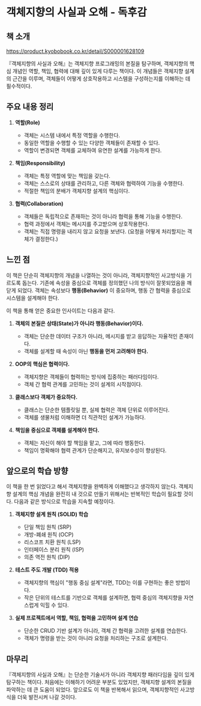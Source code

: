 # 객체지향의 사실과 오해 - 독후감

## 책 소개
https://product.kyobobook.co.kr/detail/S000001628109

『객체지향의 사실과 오해』는 객체지향 프로그래밍의 본질을 탐구하며, 객체지향의 핵심 개념인 역할, 책임, 협력에 대해 깊이 있게 다루는 책이다. 이 개념들은 객체지향 설계의 근간을 이루며, 객체들이 어떻게 상호작용하고 시스템을 구성하는지를 이해하는 데 필수적이다.

## 주요 내용 정리
1. **역할(Role)**
    - 객체는 시스템 내에서 특정 역할을 수행한다.
    - 동일한 역할을 수행할 수 있는 다양한 객체들이 존재할 수 있다.
    - 역할이 변경되면 객체를 교체하여 유연한 설계를 가능하게 한다.

2. **책임(Responsibility)**
    - 객체는 특정 역할에 맞는 책임을 갖는다.
    - 객체는 스스로의 상태를 관리하고, 다른 객체와 협력하여 기능을 수행한다.
    - 적절한 책임의 분배가 객체지향 설계의 핵심이다.

3. **협력(Collaboration)**
    - 객체들은 독립적으로 존재하는 것이 아니라 협력을 통해 기능을 수행한다.
    - 협력 과정에서 객체는 메시지를 주고받으며 상호작용한다.
    - 객체는 직접 명령을 내리지 않고 요청을 보낸다. (요청을 어떻게 처리할지는 객체가 결정한다.)

## 느낀 점
이 책은 단순히 객체지향의 개념을 나열하는 것이 아니라, 객체지향적인 사고방식을 기르도록 돕는다. 기존에 속성을 중심으로 객체를 정의했던 나의 방식이 잘못되었음을 깨닫게 되었다. 객체는 속성보다 **행동(Behavior)** 이 중요하며, 행동 간 협력을 중심으로 시스템을 설계해야 한다.

이 책을 통해 얻은 중요한 인사이트는 다음과 같다.

1. **객체의 본질은 상태(State)가 아니라 행동(Behavior)이다.**
    - 객체는 단순한 데이터 구조가 아니라, 메시지를 받고 응답하는 자율적인 존재이다.
    - 객체를 설계할 때 속성이 아닌 **행동을 먼저 고려해야 한다.**

2. **OOP의 핵심은 협력이다.**
    - 객체지향은 객체들이 협력하는 방식에 집중하는 패러다임이다.
    - 객체 간 협력 관계를 고민하는 것이 설계의 시작점이다.

3. **클래스보다 객체가 중요하다.**
    - 클래스는 단순한 템플릿일 뿐, 실제 협력은 객체 단위로 이루어진다.
    - 객체를 생물처럼 이해하면 더 직관적인 설계가 가능하다.

4. **책임을 중심으로 객체를 설계해야 한다.**
    - 객체는 자신이 해야 할 책임을 맡고, 그에 따라 행동한다.
    - 책임이 명확해야 협력 관계가 단순해지고, 유지보수성이 향상된다.

## 앞으로의 학습 방향
이 책을 한 번 읽었다고 해서 객체지향을 완벽하게 이해했다고 생각하지 않는다. 객체지향 설계의 핵심 개념을 완전히 내 것으로 만들기 위해서는 반복적인 학습이 필요할 것이다. 다음과 같은 방식으로 학습을 지속할 예정이다.

1. **객체지향 설계 원칙 (SOLID) 학습**
    - 단일 책임 원칙 (SRP)
    - 개방-폐쇄 원칙 (OCP)
    - 리스코프 치환 원칙 (LSP)
    - 인터페이스 분리 원칙 (ISP)
    - 의존 역전 원칙 (DIP)

2. **테스트 주도 개발 (TDD) 적용**
    - 객체지향의 핵심이 "행동 중심 설계"라면, TDD는 이를 구현하는 좋은 방법이다.
    - 작은 단위의 테스트를 기반으로 객체를 설계하면, 협력 중심의 객체지향을 자연스럽게 익힐 수 있다.

3. **실제 프로젝트에서 역할, 책임, 협력을 고민하며 설계 연습**
    - 단순한 CRUD 기반 설계가 아니라, 객체 간 협력을 고려한 설계를 연습한다.
    - 객체가 명령을 받는 것이 아니라 요청을 처리하는 구조로 설계한다.

## 마무리
『객체지향의 사실과 오해』는 단순한 기술서가 아니라 객체지향 패러다임을 깊이 있게 탐구하는 책이다. 처음에는 이해하기 어려운 부분도 있었지만, 객체지향 설계의 본질을 파악하는 데 큰 도움이 되었다. 앞으로도 이 책을 반복해서 읽으며, 객체지향적인 사고방식을 더욱 발전시켜 나갈 것이다.